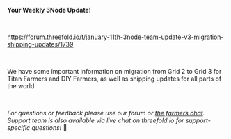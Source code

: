 **Your Weekly 3Node Update!**

<br/>

https://forum.threefold.io/t/january-11th-3node-team-update-v3-migration-shipping-updates/1739

<br/>

We have some important information on migration from Grid 2 to Grid 3 for Titan Farmers and DIY Farmers, as well as shipping updates for all parts of the world.

<br/>

*For questions or feedback please use our forum or [the farmers chat](https://t.me/threefoldfarmers). Support team is also available via live chat on threefold.io for support-specific questions!* 🙏